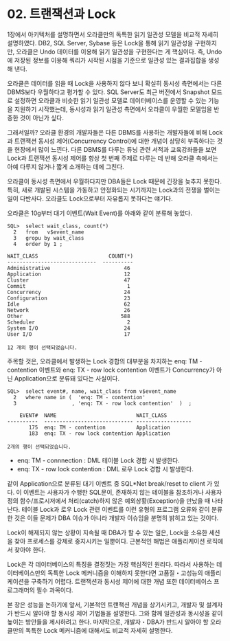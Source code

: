 # 02. 트랜잭션과 Lock

1장에서 아키텍처를 설명하면서 오라클만의 독특한 읽기 일관성 모델을 비교적 자세히 설명하였다.
DB2, SQL Server, Sybase 등은 Lock을 통해 읽기 일관성을 구현하지만, 오라클은 Undo 데이터를 이용해 읽기 일관성을 구현한다는 게 핵심이다.
즉, Undo에 저장된 정보를 이용해 쿼리가 시작된 시점을 기준으로 일관성 있는 결과집합을 생성해 낸다.

오라클은 데이터를 읽을 때 Lock을 사용하지 않다 보니 확실히 동시성 측면에서는 다른 DBMS보다 우월하다고 평가할 수 있다.
SQL Server도 최근 버전에서 Snapshot 모드로 설정하면 오라클과 비슷한 읽기 일관성 모델로 데이터베이스를 운영할 수 있는 기능을 지원하기 시작했는데, 동시성과 읽기 일관성 측면에서 오라클이 우월한
모델임을 반증한 것이 아닌가 싶다.

그래서일까? 오라클 환경의 개발자들은 다른 DBMS를 사용하는 개발자들에 비해 Lock과 트랜잭션 동시성 제어(Concurrency Control)에 대한 개념이 상당히 부족하다는 것을 현장에서 많이 느낀다.
다른 DBMS를 다루는 튜닝 관련 서적과 교육강좌들을 보면 Lock과 트랜잭션 동시성 제어를 항상 첫 번째 주제로 다루는 데 반해 오라클 측에서는 아예 다루지 않거나 짧게 소개하는 데에 그친다.

오라클이 동시성 측면에서 우월하다지만 DBA들은 Lock 때문에 긴장을 늦추지 못한다. 특히, 새로 개발된 시스템을 가동하고 안정화되는 시기까지는 Lock과의 전쟁을 벌이는 일이 다반사다.
오라클도 Lock으로부터 자유롭지 못하다는 얘기다.

오라클은 10g부터 대기 이벤트(Wait Event)를 아래와 같이 분류해 놓았다.
```
SQL>  select wait_class, count(*)
  2   from   v$event_name
  3   gropu by wait_class
  4   order by 1 ;

WAIT_CLASS                       COUNT(*)
-----------------------------  ----------
Administrative                        46
Application                           12
Cluster                               47
Commit                                 1
Concurrency                           24
Configuration                         23
Idle                                  62
Network                               26
Other                                588
Scheduler                              2
System I/O                            24
User I/O                              17

12 개의 행이 선택되었습니다.
```
주목할 것은, 오라클에서 발생하는 Lock 경합의 대부분을 차지하는 enq: TM - contention 이벤트와 enq: TX - row lock contention 이벤트가 Concurrency가 아닌 Application으로
분류돼 있다는 사실이다.

```
SQL>  select event#, name, wait_class from v$event_name
  2   where name in (  'enq: TM - contention'
  3                  , 'enq: TX - row lock contention'  )  ;

    EVENT#  NAME                          WAIT_CLASS
----------  ----------------------------- ------------------
       175  enq: TM - contention          Application
       183  enq: TX - row lock contention Application

2개의 행이 선택되었습니다.
```
- enq: TM - connnection : DML 테이블 Lock 경합 시 발생한다.
- enq: TX - row lock contention : DML 로우 Lock 경합 시 발생한다.

같이 Application으로 분류된 대기 이벤트 중 SQL*Net break/reset to client 가 있다.
이 이벤트는 사용자가 수행한 SQL문이, 존재하지 않는 테이블을 참조하거나 사용자 정의 함수/프로시저에서 처리(catch)하지 않은 예외상황(Exception)을 만났을 때 나타난다.
테이블 Lock과 로우 Lock 관련 이벤트를 이런 유형의 프로그램 오류와 같이 분류한 것은 이들 문제가 DBA 이슈가 아니라 개발자 이슈임을 분명히 밝히고 있는 것이다.

Lock이 해제되지 않는 상황이 지속될 때 DBA가 할 수 있는 일은, Lock을 소유한 세션을 찾아 프로세스를 강제로 중지시키는 일뿐이다. 근본적인 해법은 애플리케이션 로직에서 찾아야 한다.

Lock은 각 데이터베이스의 특징을 결정짓는 가장 핵심적인 원리다. 따라서 사용하는 데이터베이스만의 독특한 Lock 메커니즘을 이해하지 못한다면 고품질・고성능의 애플리케이션을 구축하기 어렵다.
트랜잭션과 동시성 제어에 대한 개념 또한 데이터베이스 프로그래머의 필수 과목이다.

본 장은 성능을 논하기에 앞서, 기본적인 트랜잭션 개념을 상기시키고, 개발자 및 설계자가 반드시 알아야 할 동시성 제어 기법들을 설명한다. 그와 함께 일관성과 동시성을 같이 높이는 방안들을 제시하려고 한다.
마지막으로, 개발자・DBA가 반드시 알아야 할 오라클만의 독특한 Lock 메커니즘에 대해서도 비교적 자세히 설명한다.